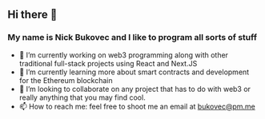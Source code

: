 ## Hi there 👋
### My name is Nick Bukovec and I like to program all sorts of stuff

- 🔭 I’m currently working on web3 programming along with other traditional full-stack projects using React and Next.JS
- 🌱 I’m currently learning more about smart contracts and development for the Ethereum blockchain
- 👯 I’m looking to collaborate on any project that has to do with web3 or really anything that you may find cool.
- 📫 How to reach me: feel free to shoot me an email at bukovec@pm.me
